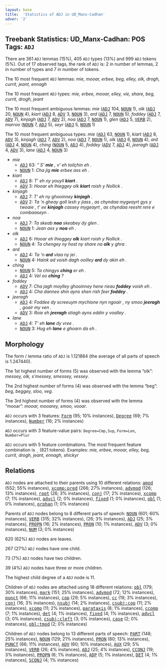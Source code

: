 ```yaml
---
layout: base
title:  'Statistics of ADJ in UD_Manx-Cadhan'
udver: '2'
---
```


## Treebank Statistics: UD_Manx-Cadhan: POS Tags: `ADJ`

There are 361 `ADJ` lemmas (15%), 405 `ADJ` types (13%) and 999 `ADJ` tokens (5%).
Out of 17 observed tags, the rank of `ADJ` is: 2 in number of lemmas, 2 in number of types and 7 in number of tokens.

The 10 most frequent `ADJ` lemmas: <em>mie, mooar, erbee, beg, elley, olk, drogh, currit, jeant, ennagh</em>

The 10 most frequent `ADJ` types:  <em>mie, erbee, mooar, elley, vie, share, beg, currit, drogh, jeant</em>

The 10 most frequent ambiguous lemmas: <em>mie</em> (<tt><a href="gv_cadhan-pos-ADJ.html">ADJ</a></tt> 104, <tt><a href="gv_cadhan-pos-NOUN.html">NOUN</a></tt> 1), <em>olk</em> (<tt><a href="gv_cadhan-pos-ADJ.html">ADJ</a></tt> 20, <tt><a href="gv_cadhan-pos-NOUN.html">NOUN</a></tt> 4), <em>kiart</em> (<tt><a href="gv_cadhan-pos-ADJ.html">ADJ</a></tt> 8, <tt><a href="gv_cadhan-pos-ADV.html">ADV</a></tt> 3, <tt><a href="gv_cadhan-pos-NOUN.html">NOUN</a></tt> 3), <em>ard</em> (<tt><a href="gv_cadhan-pos-ADJ.html">ADJ</a></tt> 7, <tt><a href="gv_cadhan-pos-NOUN.html">NOUN</a></tt> 5), <em>foddey</em> (<tt><a href="gv_cadhan-pos-ADJ.html">ADJ</a></tt> 7, <tt><a href="gv_cadhan-pos-ADV.html">ADV</a></tt> 7), <em>kinjagh</em> (<tt><a href="gv_cadhan-pos-ADJ.html">ADJ</a></tt> 7, <tt><a href="gv_cadhan-pos-ADV.html">ADV</a></tt> 2), <em>noa</em> (<tt><a href="gv_cadhan-pos-ADJ.html">ADJ</a></tt> 7, <tt><a href="gv_cadhan-pos-NOUN.html">NOUN</a></tt> 1), <em>glen</em> (<tt><a href="gv_cadhan-pos-ADJ.html">ADJ</a></tt> 5, <tt><a href="gv_cadhan-pos-VERB.html">VERB</a></tt> 2), <em>marroo</em> (<tt><a href="gv_cadhan-pos-NOUN.html">NOUN</a></tt> 7, <tt><a href="gv_cadhan-pos-ADJ.html">ADJ</a></tt> 5), <em>seyr</em> (<tt><a href="gv_cadhan-pos-ADJ.html">ADJ</a></tt> 5, <tt><a href="gv_cadhan-pos-NOUN.html">NOUN</a></tt> 1)

The 10 most frequent ambiguous types:  <em>mie</em> (<tt><a href="gv_cadhan-pos-ADJ.html">ADJ</a></tt> 63, <tt><a href="gv_cadhan-pos-NOUN.html">NOUN</a></tt> 1), <em>kiart</em> (<tt><a href="gv_cadhan-pos-ADJ.html">ADJ</a></tt> 8, <tt><a href="gv_cadhan-pos-ADV.html">ADV</a></tt> 3), <em>kinjagh</em> (<tt><a href="gv_cadhan-pos-ADJ.html">ADJ</a></tt> 7, <tt><a href="gv_cadhan-pos-ADV.html">ADV</a></tt> 2), <em>noa</em> (<tt><a href="gv_cadhan-pos-ADJ.html">ADJ</a></tt> 7, <tt><a href="gv_cadhan-pos-NOUN.html">NOUN</a></tt> 1), <em>olk</em> (<tt><a href="gv_cadhan-pos-ADJ.html">ADJ</a></tt> 6, <tt><a href="gv_cadhan-pos-NOUN.html">NOUN</a></tt> 4), <em>ard</em> (<tt><a href="gv_cadhan-pos-ADJ.html">ADJ</a></tt> 4, <tt><a href="gv_cadhan-pos-NOUN.html">NOUN</a></tt> 4), <em>ching</em> (<tt><a href="gv_cadhan-pos-NOUN.html">NOUN</a></tt> 5, <tt><a href="gv_cadhan-pos-ADJ.html">ADJ</a></tt> 4), <em>foddey</em> (<tt><a href="gv_cadhan-pos-ADV.html">ADV</a></tt> 7, <tt><a href="gv_cadhan-pos-ADJ.html">ADJ</a></tt> 4), <em>jeeragh</em> (<tt><a href="gv_cadhan-pos-ADJ.html">ADJ</a></tt> 4, <tt><a href="gv_cadhan-pos-ADV.html">ADV</a></tt> 3), <em>lane</em> (<tt><a href="gv_cadhan-pos-ADJ.html">ADJ</a></tt> 4, <tt><a href="gv_cadhan-pos-NOUN.html">NOUN</a></tt> 3)


* <em>mie</em>
  * <tt><a href="gv_cadhan-pos-ADJ.html">ADJ</a></tt> 63: <em>“ S' <b>mie</b> , v' eh toilçhin eh .</em>
  * <tt><a href="gv_cadhan-pos-NOUN.html">NOUN</a></tt> 1: <em>Cha jig <b>mie</b> erbee ass eh .</em>
* <em>kiart</em>
  * <tt><a href="gv_cadhan-pos-ADJ.html">ADJ</a></tt> 8: <em>T' eh ny youyll <b>kiart</b> .</em>
  * <tt><a href="gv_cadhan-pos-ADV.html">ADV</a></tt> 3: <em>Hooar eh lhieggey olk <b>kiart</b> roish y Nollick .</em>
* <em>kinjagh</em>
  * <tt><a href="gv_cadhan-pos-ADJ.html">ADJ</a></tt> 7: <em>T' eh ny ghooinney <b>kinjagh</b> .</em>
  * <tt><a href="gv_cadhan-pos-ADV.html">ADV</a></tt> 2: <em>Ta 'n gheay goll lesh y jiass , as chyndaa mygeayrt gys y twoaie , t' ee <b>kinjagh</b> cassey mygeayrt , as chyndaa reesht rere e combaaseyn .</em>
* <em>noa</em>
  * <tt><a href="gv_cadhan-pos-ADJ.html">ADJ</a></tt> 7: <em>Ta skeab <b>noa</b> skeabey dy glen .</em>
  * <tt><a href="gv_cadhan-pos-NOUN.html">NOUN</a></tt> 1: <em>Jean ass y <b>noa</b> eh .</em>
* <em>olk</em>
  * <tt><a href="gv_cadhan-pos-ADJ.html">ADJ</a></tt> 6: <em>Hooar eh lhieggey <b>olk</b> kiart roish y Nollick .</em>
  * <tt><a href="gv_cadhan-pos-NOUN.html">NOUN</a></tt> 4: <em>Ta chengey ny host ny share na <b>olk</b> y ghra .</em>
* <em>ard</em>
  * <tt><a href="gv_cadhan-pos-ADJ.html">ADJ</a></tt> 4: <em>Ta 'n <b>ard</b> vlaa ny jei .</em>
  * <tt><a href="gv_cadhan-pos-NOUN.html">NOUN</a></tt> 4: <em>Haink ad voish dagh ooilley <b>ard</b> dy akin eh .</em>
* <em>ching</em>
  * <tt><a href="gv_cadhan-pos-NOUN.html">NOUN</a></tt> 5: <em>Ta chingys <b>ching</b> er eh .</em>
  * <tt><a href="gv_cadhan-pos-ADJ.html">ADJ</a></tt> 4: <em>Vel oo <b>ching</b> ?</em>
* <em>foddey</em>
  * <tt><a href="gv_cadhan-pos-ADV.html">ADV</a></tt> 7: <em>Cha jagh moylley ghooinney hene rieau <b>foddey</b> voish eh .</em>
  * <tt><a href="gv_cadhan-pos-ADJ.html">ADJ</a></tt> 4: <em>Cha dannee shin ayns shen rish feer <b>foddey</b> .</em>
* <em>jeeragh</em>
  * <tt><a href="gv_cadhan-pos-ADJ.html">ADJ</a></tt> 4: <em>Foddee dy screeuym mychione nyn ngoair , ny smoo <b>jeeragh</b> , goair my ven .</em>
  * <tt><a href="gv_cadhan-pos-ADV.html">ADV</a></tt> 3: <em>Roie eh <b>jeeragh</b> stiagh ayns eddin y voalley .</em>
* <em>lane</em>
  * <tt><a href="gv_cadhan-pos-ADJ.html">ADJ</a></tt> 4: <em>T' eh <b>lane</b> dy vree .</em>
  * <tt><a href="gv_cadhan-pos-NOUN.html">NOUN</a></tt> 3: <em>Hug eh <b>lane</b> e ghoarn da eh .</em>

## Morphology

The form / lemma ratio of `ADJ` is 1.121884 (the average of all parts of speech is 1.247440).

The 1st highest number of forms (5) was observed with the lemma “olk”: <em>messey, olk, s'messey, smessey, vessey</em>.

The 2nd highest number of forms (4) was observed with the lemma “beg”: <em>beg, beggey, sloo, veg</em>.

The 3rd highest number of forms (4) was observed with the lemma “mooar”: <em>mooar, mooarey, smoo, vooar</em>.

`ADJ` occurs with 3 features: <tt><a href="gv_cadhan-feat-Form.html">Form</a></tt> (95; 10% instances), <tt><a href="gv_cadhan-feat-Degree.html">Degree</a></tt> (69; 7% instances), <tt><a href="gv_cadhan-feat-Number.html">Number</a></tt> (16; 2% instances)

`ADJ` occurs with 3 feature-value pairs: `Degree=Cmp,Sup`, `Form=Len`, `Number=Plur`

`ADJ` occurs with 5 feature combinations.
The most frequent feature combination is `_` (821 tokens).
Examples: <em>mie, erbee, mooar, elley, beg, currit, drogh, jeant, ennagh, shickyr</em>


## Relations

`ADJ` nodes are attached to their parents using 10 different relations: <tt><a href="gv_cadhan-dep-amod.html">amod</a></tt> (552; 55% instances), <tt><a href="gv_cadhan-dep-xcomp-pred.html">xcomp:pred</a></tt> (266; 27% instances), <tt><a href="gv_cadhan-dep-advmod.html">advmod</a></tt> (126; 13% instances), <tt><a href="gv_cadhan-dep-root.html">root</a></tt> (26; 3% instances), <tt><a href="gv_cadhan-dep-conj.html">conj</a></tt> (17; 2% instances), <tt><a href="gv_cadhan-dep-xcomp.html">xcomp</a></tt> (7; 1% instances), <tt><a href="gv_cadhan-dep-advcl.html">advcl</a></tt> (2; 0% instances), <tt><a href="gv_cadhan-dep-fixed.html">fixed</a></tt> (1; 0% instances), <tt><a href="gv_cadhan-dep-obl.html">obl</a></tt> (1; 0% instances), <tt><a href="gv_cadhan-dep-orphan.html">orphan</a></tt> (1; 0% instances)

Parents of `ADJ` nodes belong to 8 different parts of speech: <tt><a href="gv_cadhan-pos-NOUN.html">NOUN</a></tt> (601; 60% instances), <tt><a href="gv_cadhan-pos-VERB.html">VERB</a></tt> (315; 32% instances),  (26; 3% instances), <tt><a href="gv_cadhan-pos-ADJ.html">ADJ</a></tt> (25; 3% instances), <tt><a href="gv_cadhan-pos-PROPN.html">PROPN</a></tt> (16; 2% instances), <tt><a href="gv_cadhan-pos-PRON.html">PRON</a></tt> (10; 1% instances), <tt><a href="gv_cadhan-pos-ADV.html">ADV</a></tt> (3; 0% instances), <tt><a href="gv_cadhan-pos-NUM.html">NUM</a></tt> (3; 0% instances)

620 (62%) `ADJ` nodes are leaves.

267 (27%) `ADJ` nodes have one child.

73 (7%) `ADJ` nodes have two children.

39 (4%) `ADJ` nodes have three or more children.

The highest child degree of a `ADJ` node is 11.

Children of `ADJ` nodes are attached using 18 different relations: <tt><a href="gv_cadhan-dep-obl.html">obl</a></tt> (179; 30% instances), <tt><a href="gv_cadhan-dep-mark.html">mark</a></tt> (151; 25% instances), <tt><a href="gv_cadhan-dep-advmod.html">advmod</a></tt> (72; 12% instances), <tt><a href="gv_cadhan-dep-punct.html">punct</a></tt> (66; 11% instances), <tt><a href="gv_cadhan-dep-cop.html">cop</a></tt> (29; 5% instances), <tt><a href="gv_cadhan-dep-cc.html">cc</a></tt> (19; 3% instances), <tt><a href="gv_cadhan-dep-conj.html">conj</a></tt> (16; 3% instances), <tt><a href="gv_cadhan-dep-nsubj.html">nsubj</a></tt> (14; 2% instances), <tt><a href="gv_cadhan-dep-csubj-cop.html">csubj:cop</a></tt> (11; 2% instances), <tt><a href="gv_cadhan-dep-xcomp.html">xcomp</a></tt> (11; 2% instances), <tt><a href="gv_cadhan-dep-parataxis.html">parataxis</a></tt> (8; 1% instances), <tt><a href="gv_cadhan-dep-ccomp.html">ccomp</a></tt> (7; 1% instances), <tt><a href="gv_cadhan-dep-det.html">det</a></tt> (4; 1% instances), <tt><a href="gv_cadhan-dep-fixed.html">fixed</a></tt> (4; 1% instances), <tt><a href="gv_cadhan-dep-advcl.html">advcl</a></tt> (3; 0% instances), <tt><a href="gv_cadhan-dep-csubj-cleft.html">csubj:cleft</a></tt> (3; 0% instances), <tt><a href="gv_cadhan-dep-case.html">case</a></tt> (2; 0% instances), <tt><a href="gv_cadhan-dep-obl-tmod.html">obl:tmod</a></tt> (2; 0% instances)

Children of `ADJ` nodes belong to 13 different parts of speech: <tt><a href="gv_cadhan-pos-PART.html">PART</a></tt> (148; 25% instances), <tt><a href="gv_cadhan-pos-NOUN.html">NOUN</a></tt> (129; 21% instances), <tt><a href="gv_cadhan-pos-PRON.html">PRON</a></tt> (80; 13% instances), <tt><a href="gv_cadhan-pos-PUNCT.html">PUNCT</a></tt> (66; 11% instances), <tt><a href="gv_cadhan-pos-ADV.html">ADV</a></tt> (60; 10% instances), <tt><a href="gv_cadhan-pos-AUX.html">AUX</a></tt> (29; 5% instances), <tt><a href="gv_cadhan-pos-VERB.html">VERB</a></tt> (26; 4% instances), <tt><a href="gv_cadhan-pos-ADJ.html">ADJ</a></tt> (25; 4% instances), <tt><a href="gv_cadhan-pos-CCONJ.html">CCONJ</a></tt> (19; 3% instances), <tt><a href="gv_cadhan-pos-PROPN.html">PROPN</a></tt> (6; 1% instances), <tt><a href="gv_cadhan-pos-ADP.html">ADP</a></tt> (5; 1% instances), <tt><a href="gv_cadhan-pos-DET.html">DET</a></tt> (4; 1% instances), <tt><a href="gv_cadhan-pos-SCONJ.html">SCONJ</a></tt> (4; 1% instances)

